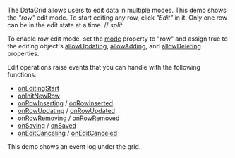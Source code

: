 The DataGrid allows users to edit data in multiple modes. This demo shows the *"row"* edit mode. To start editing any row, click *"Edit"* in it. Only one row can be in the edit state at a time.
// _split_

To enable row edit mode, set the [mode](/Documentation/ApiReference/UI_Components/dxDataGrid/Configuration/editing/#mode) property to "row" and assign true to the editing object's [allowUpdating](/Documentation/ApiReference/UI_Components/dxDataGrid/Configuration/editing/#allowUpdating), [allowAdding](/Documentation/ApiReference/UI_Components/dxDataGrid/Configuration/editing/#allowAdding), and [allowDeleting](/Documentation/ApiReference/UI_Components/dxDataGrid/Configuration/editing/#allowDeleting) properties.

Edit operations raise events that you can handle with the following functions:    
- [onEditingStart](/Documentation/ApiReference/UI_Components/dxDataGrid/Configuration/#onEditingStart)
- [onInitNewRow](/Documentation/ApiReference/UI_Components/dxDataGrid/Configuration/#onInitNewRow)
- [onRowInserting](/Documentation/ApiReference/UI_Components/dxDataGrid/Configuration/#onRowInserting) / [onRowInserted](/Documentation/ApiReference/UI_Components/dxDataGrid/Configuration/#onRowInserted)
- [onRowUpdating](/Documentation/ApiReference/UI_Components/dxDataGrid/Configuration/#onRowUpdating) / [onRowUpdated](/Documentation/ApiReference/UI_Components/dxDataGrid/Configuration/#onRowUpdated)
- [onRowRemoving](/Documentation/ApiReference/UI_Components/dxDataGrid/Configuration/#onRowRemoving) / [onRowRemoved](/Documentation/ApiReference/UI_Components/dxDataGrid/Configuration/#onRowRemoved)
- [onSaving](/Documentation/ApiReference/UI_Components/dxDataGrid/Configuration/#onSaving) / [onSaved](/Documentation/ApiReference/UI_Components/dxDataGrid/Configuration/#onSaved)
- [onEditCanceling](/Documentation/ApiReference/UI_Components/dxDataGrid/Configuration/#onEditCanceling) / [onEditCanceled](/Documentation/ApiReference/UI_Components/dxDataGrid/Configuration/#onEditCanceled)
 
This demo shows an event log under the grid.